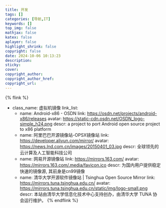 ```yaml
---
title: 开发
tags: []
categories: [导航,IT]
keywords: []
top_img: false
mathjax: false
katex: false
aplayer: false
highlight_shrink: false
copyright: false
date: 2024-10-06 10:13:23
description:
sticky:
cover:
copyright_author:
copyright_author_href:
copyright_url:
---
```



{% flink %}
- class_name:  虚拟机镜像
  link_list:
    - name: Android-x86 - OSDN
      link: https://osdn.net/projects/android-x86/releases
      avatar: https://static-cdn.osdn.net/OSDN_logo-simple_h24.png
      descr: a project to port Android open source project to x86 platform
    - name: 阿里巴巴开源镜像站-OPSX镜像站
      link: https://developer.aliyun.com/mirror/
      avatar: https://news.lnd.com.cn/images/20150401_03.jpg
      descr: 全球领先的云计算及人工智能科技公司
    - name: 网易开源镜像站
      link: https://mirrors.163.com/
      avatar: https://mirrors.163.com/.media/favicon.ico
      descr: 为国内用户提供稳定快速的镜像源, 其前身是cn99镜像
    - name: 清华大学开源软件镜像站 | Tsinghua Open Source Mirror
      link: https://mirrors.tuna.tsinghua.edu.cn/
      avatar: https://mirrors.tuna.tsinghua.edu.cn/static/img/logo-small.png
      descr: 本站由清华大学信息化技术中心支持创办，由清华大学 TUNA 协会运行维护。
{% endflink %}